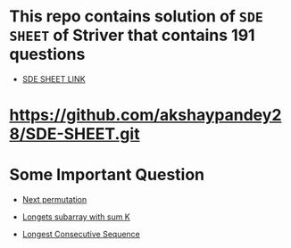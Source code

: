 # This repo contains solution of `SDE SHEET` of Striver that contains 191 questions


- [SDE SHEET LINK](https://takeuforward.org/interviews/strivers-sde-sheet-top-coding-interview-problems)

# https://github.com/akshaypandey28/SDE-SHEET.git


# Some Important Question
- [Next permutation](https://leetcode.com/problems/next-permutation/description/)

- [Longets subarray with sum K](https://www.geeksforgeeks.org/problems/longest-sub-array-with-sum-k0809/1?itm_source=geeksforgeeks&itm_medium=article&itm_campaign=bottom_sticky_on_article)

- [Longest Consecutive Sequence](https://leetcode.com/problems/longest-consecutive-sequence/description/)